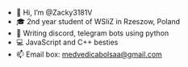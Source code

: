 - 👋 Hi, I’m @Zacky3181V
- 🎓 2nd year student of WSIiZ in Rzeszow, Poland
- 🌱 Writing discord, telegram bots using python
- 💻 JavaScript and C++ besties
- 📫 Email box: medvedicabolsaa@gmail.com

<!---
Zacky3181V/Zacky3181V is a ✨ special ✨ repository because its `README.md` (this file) appears on your GitHub profile.
You can click the Preview link to take a look at your changes.
--->
